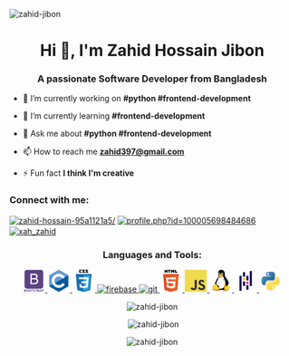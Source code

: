 <p align="left"> <img src="https://komarev.com/ghpvc/?username=zahid-jibon&label=Profile%20views&color=0e75b6&style=flat" alt="zahid-jibon" /> </p>
  

<h1 align="center">Hi 👋, I'm Zahid Hossain Jibon</h1>
<h3 align="center">A passionate Software Developer from Bangladesh</h3>



- 🔭 I’m currently working on **#python #frontend-development**

- 🌱 I’m currently learning **#frontend-development**

- 💬 Ask me about **#python #frontend-development**

- 📫 How to reach me **zahid397@gmail.com**

- ⚡ Fun fact **I think I'm creative**


<h3 align="left">Connect with me:</h3>
<p align="left">
<a href="https://linkedin.com/in/zahid-hossain-95a1121a5/" target="blank"><img align="center" src="https://raw.githubusercontent.com/rahuldkjain/github-profile-readme-generator/master/src/images/icons/Social/linked-in-alt.svg" alt="zahid-hossain-95a1121a5/" height="30" width="40" /></a>
<a href="https://fb.com/profile.php?id=100005698484686" target="blank"><img align="center" src="https://raw.githubusercontent.com/rahuldkjain/github-profile-readme-generator/master/src/images/icons/Social/facebook.svg" alt="profile.php?id=100005698484686" height="30" width="40" /></a>
<a href="https://instagram.com/xah_zahid" target="blank"><img align="center" src="https://raw.githubusercontent.com/rahuldkjain/github-profile-readme-generator/master/src/images/icons/Social/instagram.svg" alt="xah_zahid" height="30" width="40" /></a>
</p>


<div align="center">
<h3 align="center">Languages and Tools:</h3>
<p align="center"> <a href="https://getbootstrap.com" target="_blank" rel="noreferrer"> <img src="https://raw.githubusercontent.com/devicons/devicon/master/icons/bootstrap/bootstrap-plain-wordmark.svg" alt="bootstrap" width="40" height="40"/> </a> <a href="https://www.cprogramming.com/" target="_blank" rel="noreferrer"> <img src="https://raw.githubusercontent.com/devicons/devicon/master/icons/c/c-original.svg" alt="c" width="40" height="40"/> </a> <a href="https://www.w3schools.com/css/" target="_blank" rel="noreferrer"> <img src="https://raw.githubusercontent.com/devicons/devicon/master/icons/css3/css3-original-wordmark.svg" alt="css3" width="40" height="40"/> </a> <a href="https://firebase.google.com/" target="_blank" rel="noreferrer"> <img src="https://www.vectorlogo.zone/logos/firebase/firebase-icon.svg" alt="firebase" width="40" height="40"/> </a> <a href="https://git-scm.com/" target="_blank" rel="noreferrer"> <img src="https://www.vectorlogo.zone/logos/git-scm/git-scm-icon.svg" alt="git" width="40" height="40"/> </a> <a href="https://www.w3.org/html/" target="_blank" rel="noreferrer"> <img src="https://raw.githubusercontent.com/devicons/devicon/master/icons/html5/html5-original-wordmark.svg" alt="html5" width="40" height="40"/> </a> <a href="https://developer.mozilla.org/en-US/docs/Web/JavaScript" target="_blank" rel="noreferrer"> <img src="https://raw.githubusercontent.com/devicons/devicon/master/icons/javascript/javascript-original.svg" alt="javascript" width="40" height="40"/> </a> <a href="https://www.linux.org/" target="_blank" rel="noreferrer"> <img src="https://raw.githubusercontent.com/devicons/devicon/master/icons/linux/linux-original.svg" alt="linux" width="40" height="40"/> </a> <a href="https://pandas.pydata.org/" target="_blank" rel="noreferrer"> <img src="https://raw.githubusercontent.com/devicons/devicon/2ae2a900d2f041da66e950e4d48052658d850630/icons/pandas/pandas-original.svg" alt="pandas" width="40" height="40"/> </a> <a href="https://www.python.org" target="_blank" rel="noreferrer"> <img src="https://raw.githubusercontent.com/devicons/devicon/master/icons/python/python-original.svg" alt="python" width="40" height="40"/> </a> </p>
</div>

<div align="center">
  <p><img src="https://github-readme-stats.vercel.app/api/top-langs?username=zahid-jibon&show_icons=true&locale=en&layout=compact" alt="zahid-jibon" /></p>
  </div>
  
  
<div align="center">
  <p>&nbsp;<img  src="https://github-readme-stats.vercel.app/api?username=zahid-jibon&show_icons=true&locale=en" alt="zahid-jibon" /></p>
  </div>
  
  <div align="center">
  <p><img  src="https://github-readme-streak-stats.herokuapp.com/?user=zahid-jibon&" alt="zahid-jibon" /></p>
  </div>
  







